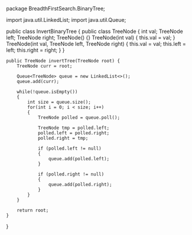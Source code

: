 package BreadthFirstSearch.BinaryTree;

import java.util.LinkedList;
import java.util.Queue;

public class InvertBinaryTree {
    public class TreeNode {
        int val;
        TreeNode left;
        TreeNode right;
        TreeNode() {}
        TreeNode(int val) { this.val = val; }
        TreeNode(int val, TreeNode left, TreeNode right) {
            this.val = val;
            this.left = left;
            this.right = right;
        }
    }

    public TreeNode invertTree(TreeNode root) {
        TreeNode curr = root;

        Queue<TreeNode> queue = new LinkedList<>();
        queue.add(curr);

        while(!queue.isEmpty())
        {
            int size = queue.size();
            for(int i = 0; i < size; i++)
            {
                TreeNode polled = queue.poll();

                TreeNode tmp = polled.left;
                polled.left = polled.right;
                polled.right = tmp;

                if (polled.left != null)
                {
                    queue.add(polled.left);
                }

                if (polled.right != null)
                {
                    queue.add(polled.right);
                }
            }
        }

        return root;
    }
}
